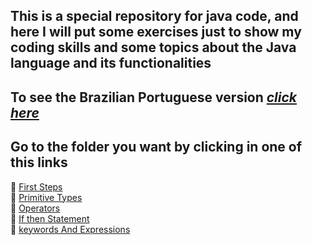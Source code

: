 ## This is a special repository for java code, and here I will put some exercises just to show my coding skills and some topics about the Java language and its functionalities

## To see the Brazilian Portuguese version ***[click here](https://github.com/IgorMariano25/Java/blob/main/Portuguese-README.md)***
## Go to the folder you want by clicking in one of this links
🔗 [First Steps](https://github.com/IgorMariano25/Java/tree/main/FirstSteps)\
🔗 [Primitive Types](https://github.com/IgorMariano25/Java/tree/main/PrimitiveTypes)\
🔗 [Operators](https://github.com/IgorMariano25/Java/tree/main/Operators)\
🔗 [If then Statement](https://github.com/IgorMariano25/Java/tree/main/ifThenStatement)\
🔗 [keywords And Expressions](https://github.com/IgorMariano25/Java/tree/main/KeywordsAndExpressions)
